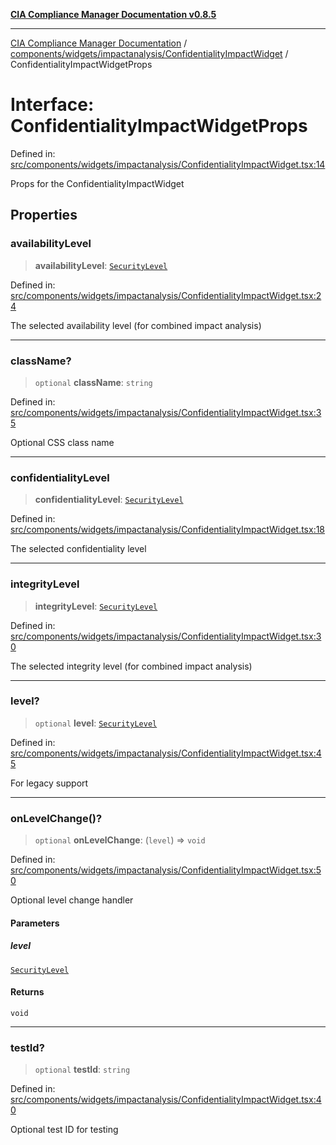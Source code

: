[**CIA Compliance Manager Documentation v0.8.5**](../../../../../README.md)

***

[CIA Compliance Manager Documentation](../../../../../modules.md) / [components/widgets/impactanalysis/ConfidentialityImpactWidget](../README.md) / ConfidentialityImpactWidgetProps

# Interface: ConfidentialityImpactWidgetProps

Defined in: [src/components/widgets/impactanalysis/ConfidentialityImpactWidget.tsx:14](https://github.com/Hack23/cia-compliance-manager/blob/3ae0301247f765ba03c8c0fe645db4718bb8af76/src/components/widgets/impactanalysis/ConfidentialityImpactWidget.tsx#L14)

Props for the ConfidentialityImpactWidget

## Properties

### availabilityLevel

> **availabilityLevel**: [`SecurityLevel`](../../../../../types/cia/type-aliases/SecurityLevel.md)

Defined in: [src/components/widgets/impactanalysis/ConfidentialityImpactWidget.tsx:24](https://github.com/Hack23/cia-compliance-manager/blob/3ae0301247f765ba03c8c0fe645db4718bb8af76/src/components/widgets/impactanalysis/ConfidentialityImpactWidget.tsx#L24)

The selected availability level
(for combined impact analysis)

***

### className?

> `optional` **className**: `string`

Defined in: [src/components/widgets/impactanalysis/ConfidentialityImpactWidget.tsx:35](https://github.com/Hack23/cia-compliance-manager/blob/3ae0301247f765ba03c8c0fe645db4718bb8af76/src/components/widgets/impactanalysis/ConfidentialityImpactWidget.tsx#L35)

Optional CSS class name

***

### confidentialityLevel

> **confidentialityLevel**: [`SecurityLevel`](../../../../../types/cia/type-aliases/SecurityLevel.md)

Defined in: [src/components/widgets/impactanalysis/ConfidentialityImpactWidget.tsx:18](https://github.com/Hack23/cia-compliance-manager/blob/3ae0301247f765ba03c8c0fe645db4718bb8af76/src/components/widgets/impactanalysis/ConfidentialityImpactWidget.tsx#L18)

The selected confidentiality level

***

### integrityLevel

> **integrityLevel**: [`SecurityLevel`](../../../../../types/cia/type-aliases/SecurityLevel.md)

Defined in: [src/components/widgets/impactanalysis/ConfidentialityImpactWidget.tsx:30](https://github.com/Hack23/cia-compliance-manager/blob/3ae0301247f765ba03c8c0fe645db4718bb8af76/src/components/widgets/impactanalysis/ConfidentialityImpactWidget.tsx#L30)

The selected integrity level
(for combined impact analysis)

***

### level?

> `optional` **level**: [`SecurityLevel`](../../../../../types/cia/type-aliases/SecurityLevel.md)

Defined in: [src/components/widgets/impactanalysis/ConfidentialityImpactWidget.tsx:45](https://github.com/Hack23/cia-compliance-manager/blob/3ae0301247f765ba03c8c0fe645db4718bb8af76/src/components/widgets/impactanalysis/ConfidentialityImpactWidget.tsx#L45)

For legacy support

***

### onLevelChange()?

> `optional` **onLevelChange**: (`level`) => `void`

Defined in: [src/components/widgets/impactanalysis/ConfidentialityImpactWidget.tsx:50](https://github.com/Hack23/cia-compliance-manager/blob/3ae0301247f765ba03c8c0fe645db4718bb8af76/src/components/widgets/impactanalysis/ConfidentialityImpactWidget.tsx#L50)

Optional level change handler

#### Parameters

##### level

[`SecurityLevel`](../../../../../types/cia/type-aliases/SecurityLevel.md)

#### Returns

`void`

***

### testId?

> `optional` **testId**: `string`

Defined in: [src/components/widgets/impactanalysis/ConfidentialityImpactWidget.tsx:40](https://github.com/Hack23/cia-compliance-manager/blob/3ae0301247f765ba03c8c0fe645db4718bb8af76/src/components/widgets/impactanalysis/ConfidentialityImpactWidget.tsx#L40)

Optional test ID for testing
